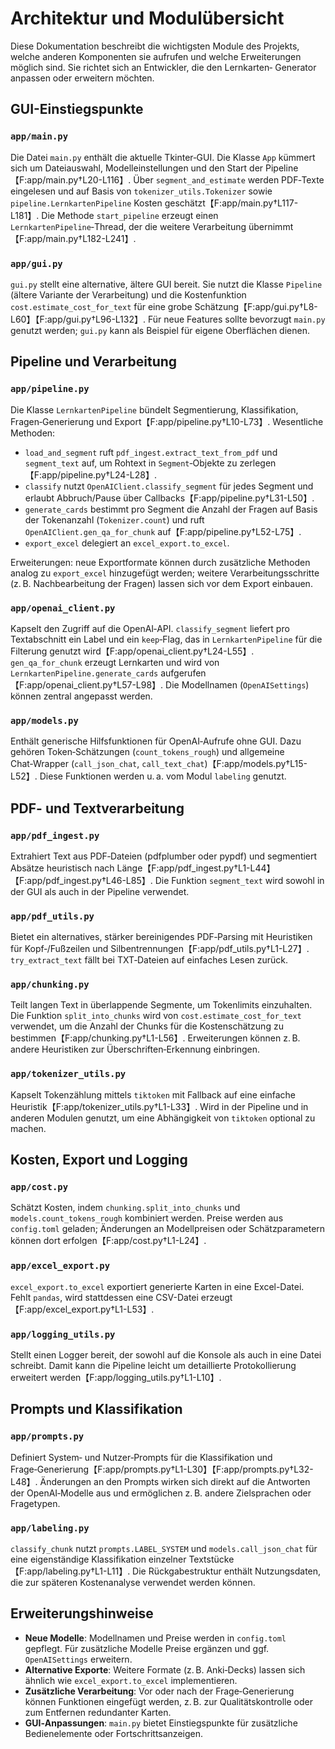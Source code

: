 # Architektur und Modulübersicht

Diese Dokumentation beschreibt die wichtigsten Module des Projekts,
welche anderen Komponenten sie aufrufen und welche Erweiterungen
möglich sind. Sie richtet sich an Entwickler, die den Lernkarten‐
Generator anpassen oder erweitern möchten.

## GUI-Einstiegspunkte

### `app/main.py`
Die Datei `main.py` enthält die aktuelle Tkinter‑GUI. Die Klasse
`App` kümmert sich um Dateiauswahl, Modelleinstellungen und den
Start der Pipeline【F:app/main.py†L20-L116】. Über
`segment_and_estimate` werden PDF‑Texte eingelesen und auf Basis von
`tokenizer_utils.Tokenizer` sowie `pipeline.LernkartenPipeline`
Kosten geschätzt【F:app/main.py†L117-L181】. Die Methode
`start_pipeline` erzeugt einen `LernkartenPipeline`‑Thread, der die
weitere Verarbeitung übernimmt【F:app/main.py†L182-L241】.

### `app/gui.py`
`gui.py` stellt eine alternative, ältere GUI bereit. Sie nutzt die
Klasse `Pipeline` (ältere Variante der Verarbeitung) und die
Kostenfunktion `cost.estimate_cost_for_text` für eine grobe
Schätzung【F:app/gui.py†L8-L60】【F:app/gui.py†L96-L132】. Für neue
Features sollte bevorzugt `main.py` genutzt werden; `gui.py` kann als
Beispiel für eigene Oberflächen dienen.

## Pipeline und Verarbeitung

### `app/pipeline.py`
Die Klasse `LernkartenPipeline` bündelt Segmentierung, Klassifikation,
Fragen‑Generierung und Export【F:app/pipeline.py†L10-L73】.
Wesentliche Methoden:

- `load_and_segment` ruft `pdf_ingest.extract_text_from_pdf` und
  `segment_text` auf, um Rohtext in `Segment`‑Objekte zu zerlegen
  【F:app/pipeline.py†L24-L28】.
- `classify` nutzt `OpenAIClient.classify_segment` für jedes Segment
  und erlaubt Abbruch/Pause über Callbacks【F:app/pipeline.py†L31-L50】.
- `generate_cards` bestimmt pro Segment die Anzahl der Fragen auf
  Basis der Tokenanzahl (`Tokenizer.count`) und ruft
  `OpenAIClient.gen_qa_for_chunk` auf【F:app/pipeline.py†L52-L75】.
- `export_excel` delegiert an `excel_export.to_excel`.

Erweiterungen: neue Exportformate können durch zusätzliche Methoden
analog zu `export_excel` hinzugefügt werden; weitere Verarbeitungsschritte
(z. B. Nachbearbeitung der Fragen) lassen sich vor dem Export einbauen.

### `app/openai_client.py`
Kapselt den Zugriff auf die OpenAI‑API. `classify_segment` liefert pro
Textabschnitt ein Label und ein `keep`‑Flag, das in `LernkartenPipeline`
für die Filterung genutzt wird【F:app/openai_client.py†L24-L55】.
`gen_qa_for_chunk` erzeugt Lernkarten und wird von
`LernkartenPipeline.generate_cards` aufgerufen【F:app/openai_client.py†L57-L98】.
Die Modellnamen (`OpenAISettings`) können zentral angepasst werden.

### `app/models.py`
Enthält generische Hilfsfunktionen für OpenAI‑Aufrufe ohne GUI. Dazu
gehören Token‑Schätzungen (`count_tokens_rough`) und allgemeine
Chat‑Wrapper (`call_json_chat`, `call_text_chat`)【F:app/models.py†L15-L52】.
Diese Funktionen werden u. a. vom Modul `labeling` genutzt.

## PDF- und Textverarbeitung

### `app/pdf_ingest.py`
Extrahiert Text aus PDF‑Dateien (pdfplumber oder pypdf) und segmentiert
Absätze heuristisch nach Länge【F:app/pdf_ingest.py†L1-L44】【F:app/pdf_ingest.py†L46-L85】.
Die Funktion `segment_text` wird sowohl in der GUI als auch in der
Pipeline verwendet.

### `app/pdf_utils.py`
Bietet ein alternatives, stärker bereinigendes PDF‑Parsing mit
Heuristiken für Kopf‑/Fußzeilen und Silbentrennungen【F:app/pdf_utils.py†L1-L27】.
`try_extract_text` fällt bei TXT‑Dateien auf einfaches Lesen zurück.

### `app/chunking.py`
Teilt langen Text in überlappende Segmente, um Tokenlimits einzuhalten.
Die Funktion `split_into_chunks` wird von `cost.estimate_cost_for_text`
verwendet, um die Anzahl der Chunks für die Kostenschätzung zu
bestimmen【F:app/chunking.py†L1-L56】. Erweiterungen können z. B. andere
Heuristiken zur Überschriften‑Erkennung einbringen.

### `app/tokenizer_utils.py`
Kapselt Tokenzählung mittels `tiktoken` mit Fallback auf eine einfache
Heuristik【F:app/tokenizer_utils.py†L1-L33】. Wird in der Pipeline und in
anderen Modulen genutzt, um eine Abhängigkeit von `tiktoken` optional
zu machen.

## Kosten, Export und Logging

### `app/cost.py`
Schätzt Kosten, indem `chunking.split_into_chunks` und
`models.count_tokens_rough` kombiniert werden. Preise werden aus
`config.toml` geladen; Änderungen an Modellpreisen oder Schätzparametern
können dort erfolgen【F:app/cost.py†L1-L24】.

### `app/excel_export.py`
`excel_export.to_excel` exportiert generierte Karten in eine Excel-Datei.
Fehlt `pandas`, wird stattdessen eine CSV-Datei erzeugt【F:app/excel_export.py†L1-L53】.

### `app/logging_utils.py`
Stellt einen Logger bereit, der sowohl auf die Konsole als auch in eine
Datei schreibt. Damit kann die Pipeline leicht um detaillierte
Protokollierung erweitert werden【F:app/logging_utils.py†L1-L10】.

## Prompts und Klassifikation

### `app/prompts.py`
Definiert System‑ und Nutzer‑Prompts für die Klassifikation und
Frage‑Generierung【F:app/prompts.py†L1-L30】【F:app/prompts.py†L32-L48】.
Änderungen an den Prompts wirken sich direkt auf die Antworten der
OpenAI‑Modelle aus und ermöglichen z. B. andere Zielsprachen oder
Fragetypen.

### `app/labeling.py`
`classify_chunk` nutzt `prompts.LABEL_SYSTEM` und `models.call_json_chat`
für eine eigenständige Klassifikation einzelner Textstücke【F:app/labeling.py†L1-L11】.
Die Rückgabestruktur enthält Nutzungsdaten, die zur späteren
Kostenanalyse verwendet werden können.

## Erweiterungshinweise

- **Neue Modelle**: Modellnamen und Preise werden in `config.toml`
  gepflegt. Für zusätzliche Modelle Preise ergänzen und ggf.
  `OpenAISettings` erweitern.
- **Alternative Exporte**: Weitere Formate (z. B. Anki‑Decks) lassen
  sich ähnlich wie `excel_export.to_excel` implementieren.
- **Zusätzliche Verarbeitung**: Vor oder nach der Frage‑Generierung
  können Funktionen eingefügt werden, z. B. zur Qualitätskontrolle oder
  zum Entfernen redundanter Karten.
- **GUI‑Anpassungen**: `main.py` bietet Einstiegspunkte für zusätzliche
  Bedienelemente oder Fortschrittsanzeigen.
